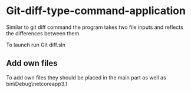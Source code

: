 # Git-diff-type-command-application

Similar to git diff command the program takes two file inputs and reflects the differences between them.

To launch run Git diff.sln

## Add own files
To add own files they should be placed in the main part as well as bin\Debug\netcoreapp3.1

